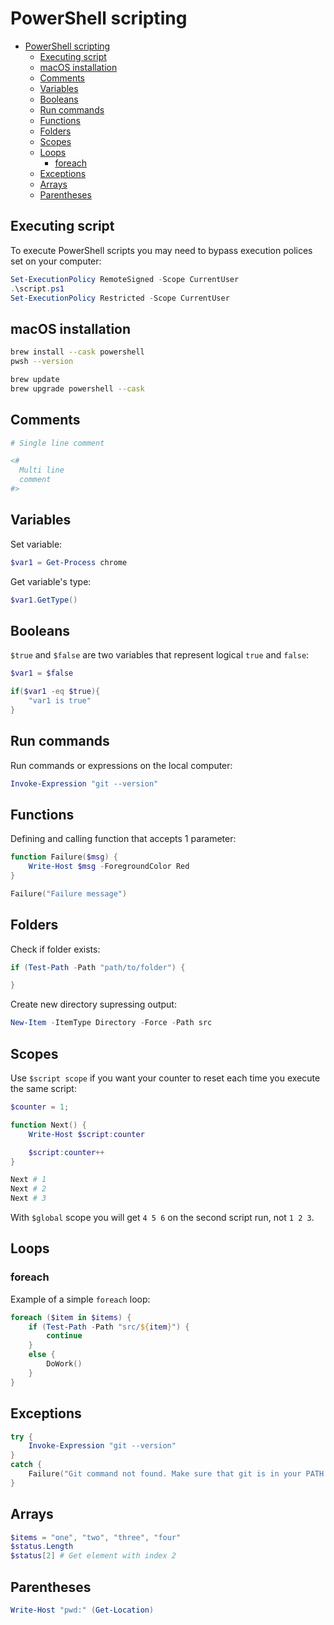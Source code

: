 # PowerShell scripting

- [PowerShell scripting](#powershell-scripting)
  - [Executing script](#executing-script)
  - [macOS installation](#macos-installation)
  - [Comments](#comments)
  - [Variables](#variables)
  - [Booleans](#booleans)
  - [Run commands](#run-commands)
  - [Functions](#functions)
  - [Folders](#folders)
  - [Scopes](#scopes)
  - [Loops](#loops)
    - [foreach](#foreach)
  - [Exceptions](#exceptions)
  - [Arrays](#arrays)
  - [Parentheses](#parentheses)

## Executing script

To execute PowerShell scripts you may need to bypass execution polices set on your computer:

```ps1
Set-ExecutionPolicy RemoteSigned -Scope CurrentUser
.\script.ps1
Set-ExecutionPolicy Restricted -Scope CurrentUser
```

## macOS installation

```bash
brew install --cask powershell
pwsh --version

brew update
brew upgrade powershell --cask
```

## Comments

```ps1
# Single line comment

<#
  Multi line
  comment
#>
```

## Variables

Set variable:

```ps1
$var1 = Get-Process chrome
```

Get variable's type:

```ps1
$var1.GetType()
```

## Booleans

`$true` and `$false` are two variables that represent logical `true` and `false`:

```ps1
$var1 = $false

if($var1 -eq $true){
    "var1 is true"
}
```

## Run commands

Run commands or expressions on the local computer:

```ps1
Invoke-Expression "git --version"
```

## Functions

Defining and calling function that accepts 1 parameter:

```ps1
function Failure($msg) {
    Write-Host $msg -ForegroundColor Red
}

Failure("Failure message")
```

## Folders

Check if folder exists:

```ps1
if (Test-Path -Path "path/to/folder") {

}
```

Create new directory supressing output:

```ps1
New-Item -ItemType Directory -Force -Path src
```

## Scopes

Use `$script scope` if you want your counter to reset each time you execute the same script:

```ps1
$counter = 1;

function Next() {
    Write-Host $script:counter

    $script:counter++
}

Next # 1
Next # 2
Next # 3
```

With `$global` scope you will get `4 5 6` on the second script run, not `1 2 3`.

## Loops

### foreach

Example of a simple `foreach` loop:

```ps1
foreach ($item in $items) {
    if (Test-Path -Path "src/${item}") {
        continue
    }
    else {
        DoWork()
    }
}
```

## Exceptions

```ps1
try {
    Invoke-Expression "git --version"
}
catch {
    Failure("Git command not found. Make sure that git is in your PATH variable")
}

```

## Arrays

```ps1
$items = "one", "two", "three", "four"
$status.Length
$status[2] # Get element with index 2
```

## Parentheses

```ps1
Write-Host "pwd:" (Get-Location)
```
